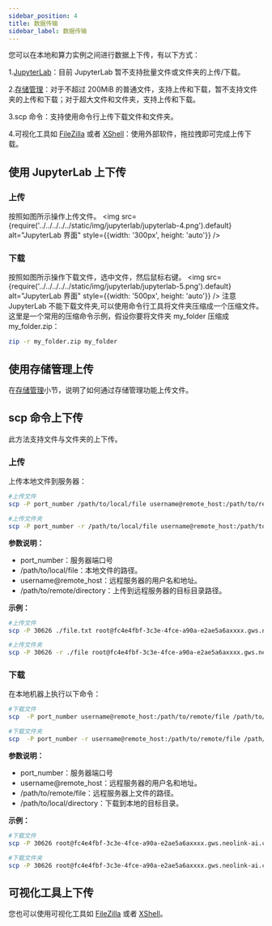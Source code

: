 ```yaml
---
sidebar_position: 4
title: 数据传输
sidebar_label: 数据传输
---
```


您可以在本地和算力实例之间进行数据上下传，有以下方式：

1.[JupyterLab](../Built-in_tools/jupyterlab.md)：目前 JupyterLab 暂不支持批量文件或文件夹的上传/下载。

2.[存储管理](createstorage)：对于不超过 200MiB 的普通文件，支持上传和下载，暂不支持文件夹的上传和下载；对于超大文件和文件夹，支持上传和下载。

3.scp 命令：支持使用命令行上传下载文件和文件夹。

4.可视化工具如 [FileZilla](<https://wiki.filezilla-project.org/FileZilla_Client_Tutorial_(en)>) 或者 [XShell](https://www.xshellcn.com/zhishi/xshell-cswjjc.html)：使用外部软件，拖拉拽即可完成上传下载。

## 使用 JupyterLab 上下传

### 上传

按照如图所示操作上传文件。
<img src={require('../../../../../static/img/jupyterlab/jupyterlab-4.png').default} alt="JupyterLab 界面" style={{width: '300px', height: 'auto'}} />

### 下载

按照如图所示操作下载文件，选中文件，然后鼠标右键。
<img src={require('../../../../../static/img/jupyterlab/jupyterlab-5.png').default} alt="JupyterLab 界面" style={{width: '500px', height: 'auto'}} />
注意 JupyterLab 不能下载文件夹,可以使用命令行工具将文件夹压缩成一个压缩文件。这里是一个常用的压缩命令示例，假设你要将文件夹 my_folder 压缩成 my_folder.zip：

```bash
zip -r my_folder.zip my_folder
```

## 使用存储管理上传

在[存储管理](createstorage)小节，说明了如何通过存储管理功能上传文件。

## scp 命令上下传

此方法支持文件与文件夹的上下传。

### 上传

上传本地文件到服务器：

```bash
#上传文件
scp -P port_number /path/to/local/file username@remote_host:/path/to/remote/directory

#上传文件夹
scp -P port_number -r /path/to/local/file username@remote_host:/path/to/remote/directory
```

**参数说明：**

- port_number：服务器端口号
- /path/to/local/file：本地文件的路径。
- username@remote_host：远程服务器的用户名和地址。
- /path/to/remote/directory：上传到远程服务器的目标目录路径。

**示例：**

```bash
#上传文件
scp -P 30626 ./file.txt root@fc4e4fbf-3c3e-4fce-a90a-e2ae5a6axxxx.gws.neolink-ai.com:/root/data

#上传文件夹
scp -P 30626 -r ./file root@fc4e4fbf-3c3e-4fce-a90a-e2ae5a6axxxx.gws.neolink-ai.com:/root/data
```

### 下载

在本地机器上执行以下命令：

```bash
#下载文件
scp  -P port_number username@remote_host:/path/to/remote/file /path/to/local/directory

#下载文件夹
scp  -P port_number -r username@remote_host:/path/to/remote/file /path/to/local/directory
```

**参数说明：**

- port_number：服务器端口号
- username@remote_host：远程服务器的用户名和地址。
- /path/to/remote/file：远程服务器上文件的路径。
- /path/to/local/directory：下载到本地的目标目录。

**示例：**

```bash
#下载文件
scp -P 30626 root@fc4e4fbf-3c3e-4fce-a90a-e2ae5a6axxxx.gws.neolink-ai.com:/root/data/file.txt ./

#下载文件夹
scp -P 30626 root@fc4e4fbf-3c3e-4fce-a90a-e2ae5a6axxxx.gws.neolink-ai.com:/root/data/file ./
```

## 可视化工具上下传

您也可以使用可视化工具如 [FileZilla](<https://wiki.filezilla-project.org/FileZilla_Client_Tutorial_(en)>) 或者 [XShell](https://www.xshellcn.com/zhishi/xshell-cswjjc.html)。
